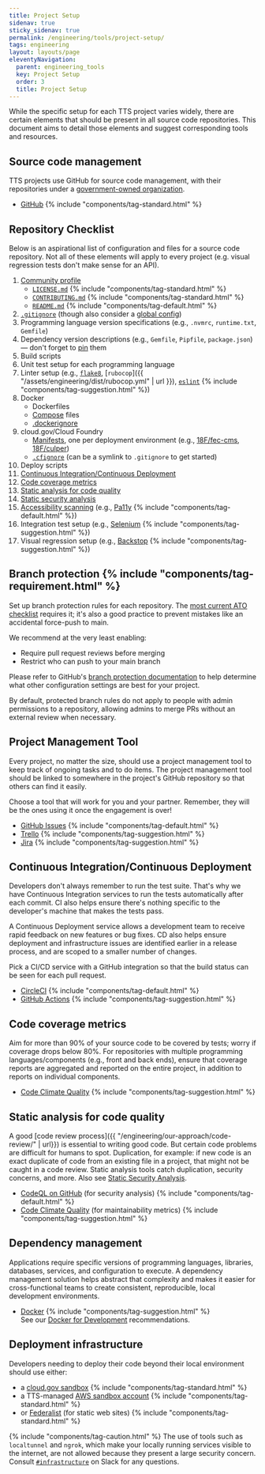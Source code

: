 ```yaml
---
title: Project Setup
sidenav: true
sticky_sidenav: true
permalink: /engineering/tools/project-setup/
tags: engineering
layout: layouts/page
eleventyNavigation:
  parent: engineering_tools
  key: Project Setup
  order: 3
  title: Project Setup
---
```


While the specific setup for each TTS project varies widely, there are certain
elements that should be present in all source code repositories. This document
aims to detail those elements and suggest corresponding tools and resources.

## Source code management

TTS projects use GitHub for source code management, with their repositories
under a [government-owned
organization](https://handbook.tts.gsa.gov/github/#organizations).

- [GitHub](https://handbook.tts.gsa.gov/github/) {% include "components/tag-standard.html" %}

## Repository Checklist

Below is an aspirational list of configuration and files for a source
code repository. Not all of these elements will apply to every project (e.g.
visual regression tests don't make sense for an API).

1. [Community profile](https://help.github.com/en/github/building-a-strong-community/about-community-profiles-for-public-repositories)
   - [`LICENSE.md`](https://github.com/18F/open-source-policy/blob/master/LICENSE.md) {% include "components/tag-standard.html" %}
   - [`CONTRIBUTING.md`](https://github.com/18F/open-source-policy/blob/master/CONTRIBUTING.md) {% include "components/tag-standard.html" %}
   - [`README.md`](https://github.com/18F/open-source-policy/blob/master/README_TEMPLATE.md) {% include "components/tag-default.html" %}
1. [`.gitignore`](https://github.com/github/gitignore) (though also consider a [global config](https://help.github.com/articles/ignoring-files/#create-a-global-gitignore))
1. Programming language version specifications (e.g., `.nvmrc`, `runtime.txt`, `Gemfile`)
1. Dependency version descriptions (e.g., `Gemfile`, `Pipfile`, `package.json`) — don't forget to
   [pin](https://pages.18f.gov/before-you-ship/infrastructure/pinning-dependencies/)
   them
1. Build scripts
1. Unit test setup for each programming language
1. Linter setup (e.g., [`flake8`](http://flake8.pycqa.org/en/latest/),
   [`rubocop`]({{ "/assets/engineering/dist/rubocop.yml" | url }}),
   [`eslint`](https://github.com/airbnb/javascript/blob/master/linters/.eslintrc) {% include "components/tag-suggestion.html" %})
1. Docker
   - Dockerfiles
   - [Compose](https://docs.docker.com/compose/) files
   - [.dockerignore](https://docs.docker.com/engine/reference/builder/#dockerignore-file)
1. cloud.gov/Cloud Foundry
   - [Manifests](https://docs.cloudfoundry.org/devguide/deploy-apps/manifest.html), one per deployment environment (e.g., [18F/fec-cms](https://github.com/18F/fec-cms), [18F/culper](https://github.com/18F/culper/tree/develop/conf/manifests))
   - [`.cfignore`](https://docs.cloudfoundry.org/devguide/deploy-apps/prepare-to-deploy.html#-ignore-unnecessary-files-when-pushing) (can be a symlink to `.gitignore` to get started)
1. Deploy scripts
1. [Continuous Integration/Continuous Deployment](#continuous-integration-continuous-deployment)
1. [Code coverage metrics](#code-coverage-metrics)
1. [Static analysis for code quality](#static-analysis-for-code-quality)
1. [Static security analysis](https://pages.18f.gov/before-you-ship/security/static-analysis/)
1. [Accessibility scanning](https://engineering.18f.gov/accessibility-scanning/) (e.g., [Pa11y](https://pa11y.org/) {% include "components/tag-default.html" %})
1. Integration test setup (e.g., [Selenium](https://www.selenium.dev/) {% include "components/tag-suggestion.html" %})
1. Visual regression setup (e.g., [Backstop](https://github.com/garris/BackstopJS) {% include "components/tag-suggestion.html" %})

## Branch protection {% include "components/tag-requirement.html" %}

Set up branch protection rules for each repository. The [most current ATO checklist](https://github.com/18F/tts-tech-portfolio/blob/master/.github/ISSUE_TEMPLATE/ato.md) requires it;
it's also a good practice to prevent mistakes like an accidental force-push to main.

We recommend at the very least enabling:
* Require pull request reviews before merging
* Restrict who can push to your main branch

Please refer to GitHub's [branch protection documentation](https://docs.github.com/en/github/administering-a-repository/managing-a-branch-protection-rule)
to help determine what other configuration settings are best for your project.

By default, protected branch rules do not apply to people with admin permissions to a repository,
allowing admins to merge PRs without an external review when necessary.

## Project Management Tool

Every project, no matter the size, should use a project management tool to keep
track of ongoing tasks and to do items. The project management tool should be
linked to somewhere in the project's GitHub repository so that others can find
it easily.

Choose a tool that will work for you and your partner. Remember, they will be the ones
using it once the engagement is over!

- [GitHub Issues](https://guides.github.com/features/issues/) {% include "components/tag-default.html" %}
- [Trello](https://trello.com/) {% include "components/tag-suggestion.html" %}
- [Jira](https://www.atlassian.com/software/jira) {% include "components/tag-suggestion.html" %}


## Continuous Integration/Continuous Deployment

Developers don't always remember to run the test suite. That's why we have
Continuous Integration services to run the tests automatically after each
commit. CI also helps ensure there's nothing specific to the developer's machine
that makes the tests pass.

A Continuous Deployment service allows a development team to receive rapid
feedback on new features or bug fixes. CD also helps ensure deployment and
infrastructure issues are identified earlier in a release process, and are
scoped to a smaller number of changes.

Pick a CI/CD service with a GitHub integration so that the build status can be seen
for each pull request.

- [CircleCI](https://circleci.com/) {% include "components/tag-default.html" %}
- [GitHub Actions](https://github.com/features/actions) {% include "components/tag-suggestion.html" %}

## Code coverage metrics

Aim for more than 90% of your source code to be covered by tests; worry if
coverage drops below 80%. For repositories with multiple programming
languages/components (e.g., front and back ends), ensure that coverage reports
are aggregated and reported on the entire project, in addition to reports on
individual components.

- [Code Climate Quality](https://codeclimate.com/quality/) {% include "components/tag-suggestion.html" %}

## Static analysis for code quality

A good [code review process]({{ "/engineering/our-approach/code-review/" | url}}) is essential to writing good code.
But certain code problems are difficult for humans to spot. Duplication, for
example: if new code is an exact duplicate of code from an existing file in a
project, that might not be caught in a code review. Static analysis tools catch
duplication, security concerns, and more. Also see [Static Security
Analysis](https://before-you-ship.18f.gov/security/static-analysis/).

- [CodeQL on GitHub](https://docs.github.com/en/code-security/secure-coding/automatically-scanning-your-code-for-vulnerabilities-and-errors/setting-up-code-scanning-for-a-repository) (for security analysis) {% include "components/tag-default.html" %}
- [Code Climate Quality](https://codeclimate.com/quality/) (for maintainability metrics) {% include "components/tag-suggestion.html" %}

## Dependency management

Applications require specific versions of programming languages, libraries,
databases, services, and configuration to execute. A dependency management
solution helps abstract that complexity and makes it easier for cross-functional
teams to create consistent, reproducible, local development environments.

- [Docker](https://www.docker.com/why-docker) {% include "components/tag-suggestion.html" %}<br>
  See our [Docker for Development](../docker/) recommendations.

## Deployment infrastructure

Developers needing to deploy their code beyond their local environment should
use either:

- a [cloud.gov sandbox](https://cloud.gov/docs/pricing/free-limited-sandbox/) {% include "components/tag-standard.html" %}
- a TTS-managed [AWS sandbox account](https://before-you-ship.18f.gov/infrastructure/sandbox/#aws-sandbox-accounts) {% include "components/tag-standard.html" %}
- or [Federalist](https://handbook.tts.gsa.gov/federalist/) (for static web sites) {% include "components/tag-standard.html" %}

{% include "components/tag-caution.html" %} The use of tools such as `localtunnel`
and `ngrok`, which make your locally running services visible to the internet,
are not allowed because they present a large security concern. Consult
[`#infrastructure`](https://gsa-tts.slack.com/archives/C039MHHF8) on Slack for any questions.
